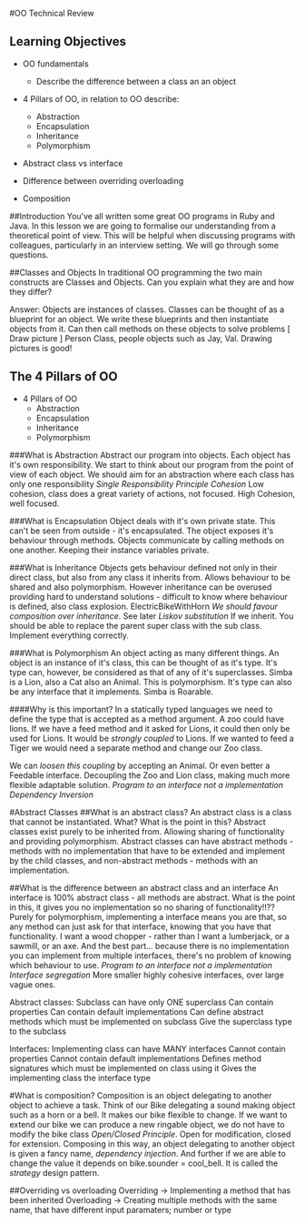 #OO Technical Review

## Learning Objectives
- OO fundamentals
  - Describe the difference between a class an an object

- 4 Pillars of OO, in relation to OO describe:
  - Abstraction
  - Encapsulation
  - Inheritance
  - Polymorphism

- Abstract class vs interface
- Difference between overriding overloading
- Composition

##Introduction
You've all written some great OO programs in Ruby and Java.  In this lesson we are going to formalise our understanding from a theoretical point of view.  This will be helpful when discussing programs with colleagues, particularly in an interview setting.  We will go through some questions.

##Classes and Objects
In traditional OO programming the two main constructs are Classes and Objects.  Can you explain what they are and how they differ?

Answer: Objects are instances of classes.  Classes can be thought of as a blueprint for an object.  We write these blueprints and then instantiate objects from it.  Can then call methods on these objects to solve problems  [ Draw picture ] Person Class, people objects such as Jay, Val. Drawing pictures is good!

## The 4 Pillars of OO
- 4 Pillars of OO
  - Abstraction
  - Encapsulation
  - Inheritance
  - Polymorphism

###What is Abstraction
Abstract our program into objects. Each object has it's own responsibility.  We start to think about our program from the point of view of each object.  We should aim for an abstraction where each class has only one responsibility
*Single Responsibility Principle*  *Cohesion* Low cohesion, class does a great variety of actions, not focused.  High Cohesion,  well focused.

###What is Encapsulation
Object deals with it's own private state.  This can't be seen from outside - it's encapsulated.  The object exposes it's behaviour through methods.  Objects communicate by calling methods on one another.  Keeping their instance variables private.

###What is Inheritance
Objects gets behaviour defined not only in their direct class,  but also from any class it inherits from.  Allows behaviour to be shared and also polymorphism.  However inheritance can be overused providing hard to understand solutions - difficult to know where behaviour is defined, also class explosion. ElectricBikeWithHorn   *We should favour composition over inheritance*. See later
*Liskov substitution*  If we inherit.  You should be able to replace the parent super class with the sub class. Implement everything correctly.


###What is Polymorphism
An object acting as many different things.  An object is an instance of it's class, this can be thought of as it's type.  It's type can, however, be considered as that of any of it's superclasses. Simba is a Lion, also a Cat also an Animal.  This is polymorphism.  It's type can also be any interface that it implements.  Simba is Roarable.

####Why is this important?
In a statically typed languages we need to define the type that is accepted as a method argument. A zoo could have lions.  If we have a feed method and it asked for Lions, it could then only be used for Lions. It would be *strongly coupled* to Lions. If we wanted to feed a Tiger we would need a separate method and change our Zoo class.

We can *loosen this coupling* by accepting an Animal. Or even better a Feedable interface. Decoupling the Zoo and Lion class, making much more flexible adaptable solution.   *Program to an interface not a implementation*  *Dependency Inversion*

#Abstract Classes
##What is an abstract class?
An abstract class is a class that cannot be instantiated.  What? What is the point in this?  Abstract classes exist purely to be inherited from.  Allowing sharing of functionality and providing polymorphism.  Abstract classes can have abstract methods - methods with no implementation that have to be extended and implement by the child classes, and non-abstract methods - methods with an implementation.

##What is the difference between an abstract class and an interface
An interface is 100% abstract class - all methods are abstract.  What is the point in this, it gives you no implementation so no sharing of functionality!!??  Purely for polymorphism, implementing a interface means you are that, so any method can just ask for that interface, knowing that you have that functionality.  I want a wood chopper - rather than I want a lumberjack, or a sawmill, or an axe.   And the best part... because there is no implementation you can implement from multiple interfaces, there's no problem of knowing which behaviour to use. *Program to an interface not a implementation*
*Interface segregation* More smaller highly cohesive interfaces, over large vague ones.

Abstract classes:
  Subclass can have only ONE superclass
  Can contain properties
  Can contain default implementations
  Can define abstract methods which must be implemented on subclass
  Give the superclass type to the subclass

Interfaces:
  Implementing class can have MANY interfaces
  Cannot contain properties
  Cannot contain default implementations
  Defines method signatures which must be implemented on class using it
  Gives the implementing class the interface type

#What is composition?
Composition is an object delegating to another object to achieve a task.  Think of our Bike delegating a sound making object such as a horn or a bell. It makes our bike flexible to change. If we want to extend our bike we can produce a new ringable object,  we do not have to modify the bike class *Open/Closed Principle*.
Open for modification, closed for extension. Composing in this way, an object delegating to another object is given a fancy name, *dependency injection*.  And further if we are able to change the value it depends on bike.sounder = cool_bell. It is called the *strategy* design pattern.

##Overriding vs overloading
Overriding  ->  Implementing a method that has been inherited
Overloading ->  Creating multiple methods with the same name,  that have different input paramaters; number or type
